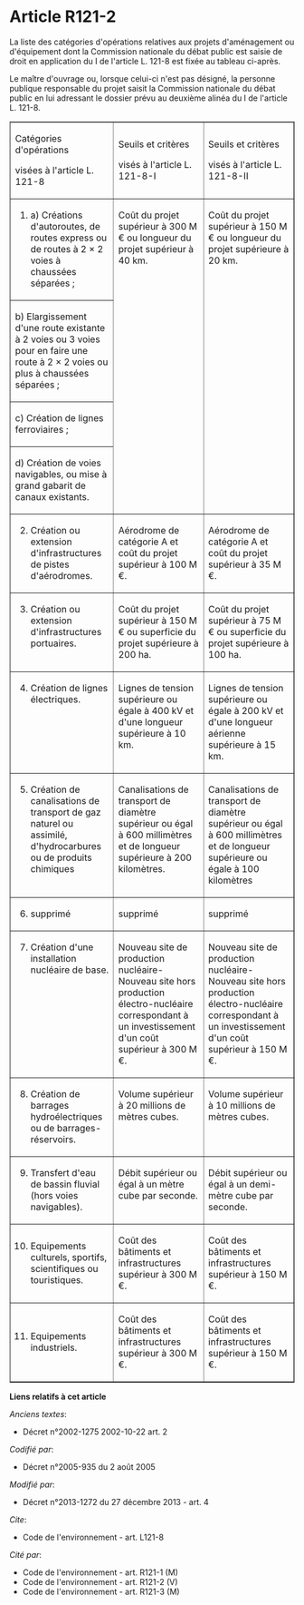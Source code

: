 # Article R121-2

La liste des catégories d'opérations relatives aux projets d'aménagement ou d'équipement dont la Commission nationale du
débat public est saisie de droit en application du I de l'article L. 121-8 est fixée au tableau ci-après. 

Le maître d'ouvrage ou, lorsque celui-ci n'est pas désigné, la personne publique responsable du projet saisit la Commission
nationale du débat public en lui adressant le dossier prévu au deuxième alinéa du I de l'article L. 121-8. 

<table cellpadding="0" cellspacing="0" width="750" align="center" border="1">
  <tbody>
    <tr>
      <td width="192">

Catégories d'opérations 

visées à l'article L. 121-8

</td>
      <td width="211">

Seuils et critères 

visés à l'article L. 121-8-I 

</td>
      <td width="212">

Seuils et critères 

visés à l'article L. 121-8-II 

</td>
    </tr>
    <tr>
      <td align="left" valign="top">

1. a) Créations d'autoroutes, de routes express ou de routes à 2 × 2 voies à chaussées séparées ; 

</td>
      <td valign="top" align="left" rowspan="4">

Coût du projet supérieur à 300 M € ou longueur du projet supérieur à 40 km. 

</td>
      <td align="left" rowspan="4" valign="top">

Coût du projet supérieur à 150 M € ou longueur du projet supérieure à 20 km. 

</td>
    </tr>
    <tr>
      <td width="192">

b) Elargissement d'une route existante à 2 voies ou 3 voies pour en faire une route à 2 × 2 voies ou plus à chaussées
séparées ; 

</td>
    </tr>
    <tr>
      <td width="192">

c) Création de lignes ferroviaires ; 

</td>
    </tr>
    <tr>
      <td width="192">

d) Création de voies navigables, ou mise à grand gabarit de canaux existants. 

</td>
    </tr>
    <tr>
      <td width="192">

2. Création ou extension d'infrastructures de pistes d'aérodromes. 

</td>
      <td width="211">

Aérodrome de catégorie A et coût du projet supérieur à 100 M €. 

</td>
      <td width="212">

Aérodrome de catégorie A et coût du projet supérieur à 35 M €. 

</td>
    </tr>
    <tr>
      <td align="left" valign="top">

3. Création ou extension d'infrastructures portuaires. 

</td>
      <td align="left" valign="top">

Coût du projet supérieur à 150 M € ou superficie du projet supérieure à 200 ha. 

</td>
      <td valign="top" align="left">

Coût du projet supérieur à 75 M € ou superficie du projet supérieure à 100 ha. 

</td>
    </tr>
    <tr>
      <td valign="top" align="left">

4. Création de lignes électriques. 

</td>
      <td valign="top" align="left">

Lignes de tension supérieure ou égale à 400 kV et d'une longueur supérieure à 10 km. 

</td>
      <td valign="top" align="left">

Lignes de tension supérieure ou égale à 200 kV et d'une longueur aérienne supérieure à 15 km. 

</td>
    </tr>
    <tr>
      <td align="left" valign="top">

5. Création de            canalisations de transport de gaz naturel ou assimilé, d'hydrocarbures ou de produits chimiques 

</td>
      <td align="left" valign="top">

Canalisations de transport de diamètre supérieur ou égal à 600 millimètres et de longueur supérieure à 200 kilomètres. 

</td>
      <td align="left" valign="top">

Canalisations de transport de diamètre supérieur ou égal à 600 millimètres et de longueur supérieure ou égale à 100
kilomètres 

</td>
    </tr>
    <tr>
      <td valign="top" align="left">

6. supprimé 

</td>
      <td align="left" valign="top">

supprimé 

</td>
      <td valign="top" align="left">

supprimé 

</td>
    </tr>
    <tr>
      <td valign="top" align="left">

7. Création d'une installation nucléaire de base. 

</td>
      <td valign="top" align="left">

Nouveau site de production nucléaire-Nouveau site hors production électro-nucléaire correspondant à un investissement d'un
coût supérieur à 300 M €. 

</td>
      <td valign="top" align="left">

Nouveau site de production nucléaire-Nouveau site hors production électro-nucléaire correspondant à un investissement d'un
coût supérieur à 150 M €. 

</td>
    </tr>
    <tr>
      <td valign="top" align="left">

8. Création de barrages hydroélectriques ou de barrages-réservoirs. 

</td>
      <td valign="top" align="left">

Volume supérieur à 20 millions de mètres cubes. 

</td>
      <td align="left" valign="top">

Volume supérieur à 10 millions de mètres cubes. 

</td>
    </tr>
    <tr>
      <td valign="top" align="left">

9. Transfert d'eau de bassin fluvial (hors voies navigables). 

</td>
      <td valign="top" align="left">

Débit supérieur ou égal à un mètre cube par seconde. 

</td>
      <td valign="top" align="left">

Débit supérieur ou égal à un demi-mètre cube par seconde. 

</td>
    </tr>
    <tr>
      <td width="192">

10. Equipements culturels, sportifs, scientifiques ou touristiques. 

</td>
      <td width="211">

Coût des bâtiments et infrastructures supérieur à 300 M €. 

</td>
      <td width="212">

Coût des bâtiments et infrastructures supérieur à 150 M €. 

</td>
    </tr>
    <tr>
      <td width="192">

11. Equipements industriels. 

</td>
      <td width="211">

Coût des bâtiments et infrastructures supérieur à 300 M €. 

</td>
      <td width="212">

Coût des bâtiments et infrastructures supérieur à 150 M €.

</td>
    </tr>
  </tbody>
</table>

**Liens relatifs à cet article**

_Anciens textes_:

  - Décret n°2002-1275 2002-10-22 art. 2

_Codifié par_:

  - Décret n°2005-935 du 2 août 2005

_Modifié par_:

  - Décret n°2013-1272 du 27 décembre 2013 - art. 4

_Cite_:

  - Code de l'environnement - art. L121-8

_Cité par_:

  - Code de l'environnement - art. R121-1 (M)
  - Code de l'environnement - art. R121-2 (V)
  - Code de l'environnement - art. R121-3 (M)
